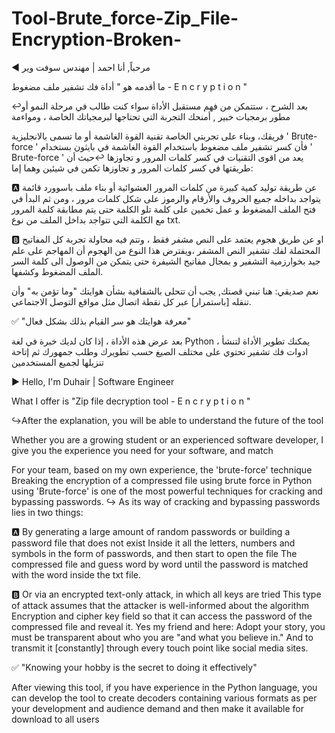 # Tool-Brute_force-Zip_File-Encryption-Broken-
◀ مرحباً, أنا احمد | مهندس سوفت وير

ما أقدمه هو " أداة فك تشفير ملف مضغوط - E n c r y p t i o n "

↩بعد الشرح ، ستتمكن من فهم مستقبل الأداة 
سواء كنت طالب في مرحلة النمو أو مطور برمجيات خبير , أمنحك التجربة التي تحتاجها لبرمجياتك الخاصة ، ومواءمة

فريقك، وبناء على تجربتي الخاصة تقنية القوة الغاشمة أو ما تسمى بالانجليزية ' Brute-force '
فأن كسر تشفير ملف مضغوط باستخدام القوة الغاشمة في بايثون بستخدام ' Brute-force ' يعد من اقوى التقنيات في كسر كلمات المرور و تجاوزها
↩حيث أن طريقتها في كسر كلمات المرور و تجاوزها تكمن في شيئين وهما إما:

🅰️ عن طريقة توليد كمية كبيرة من كلمات المرور العشوائية أو بناء ملف باسوورد قائمة يتواجد
 بداخله جميع الحروف والأرقام والرموز على شكل كلمات مرور ، ومن ثم البدأ في فتح الملف
المضغوط و عمل تخمين على كلمة تلو الكلمة حتى يتم مطابقة كلمة المرور مع الكلمة التي تتواجد بداخل الملف من نوع txt.

🅱️ او عن طريق هجوم يعتمد على النص مشفر فقط ، وتتم فيه محاولة تجربة كل المفاتيح
المحتملة لفك تشفير النص المشفر ،ويفترض هذا النوع من الهجوم أن المهاجم على علم جيد بخوارزمية
التشفير و بمجال مفاتيح الشيفرة حتى يتمكن من الوصول الى كلمة السر الملف المضغوط وكشفها.

نعم صديقي: هنا تبني قصتك, يجب أن تتحلى بالشفافية بشأن هوايتك "وما تؤمن به" وأن تنقله [باستمرار] عبر كل نقطة اتصال مثل مواقع التوصل الاجتماعي.

✅ "معرفة هوايتك هو سر القيام بذلك بشكل فعال"

بعد عرض هذه الأداة ، إذا كان لديك خبرة في لغة Python ، يمكنك تطوير الأداة لتنشأ ادوات فك تشفير تحتوي على مختلف الصيغ  حسب تطويرك وطلب جمهورك ثم إتاحة تنزيلها لجميع المستخدمين

▶️ Hello, I'm Duhair | Software Engineer

What I offer is "Zip file decryption tool - E n c r y p t i o n "

↪️After the explanation, you will be able to understand the future of the tool

Whether you are a growing student or an experienced software developer, I give you the experience you need for your software, and match

For your team, based on my own experience, the 'brute-force' technique
Breaking the encryption of a compressed file using brute force in Python using 'Brute-force' is one of the most powerful techniques for cracking and bypassing passwords.
↪️ As its way of cracking and bypassing passwords lies in two things:

🅰️ By generating a large amount of random passwords or building a password file that does not exist
  Inside it all the letters, numbers and symbols in the form of passwords, and then start to open the file
The compressed file and guess word by word until the password is matched with the word inside the txt file.

🅱️ Or via an encrypted text-only attack, in which all keys are tried
This type of attack assumes that the attacker is well-informed about the algorithm
Encryption and cipher key field so that it can access the password of the compressed file and reveal it.
Yes my friend and here: Adopt your story, you must be transparent about who you are "and what you believe in." And to transmit it [constantly] through every touch point like social media sites.

✅ "Knowing your hobby is the secret to doing it effectively"

After viewing this tool, if you have experience in the Python language, you can develop the tool to create decoders containing various formats as per your development and audience demand and then make it available for download to all users
